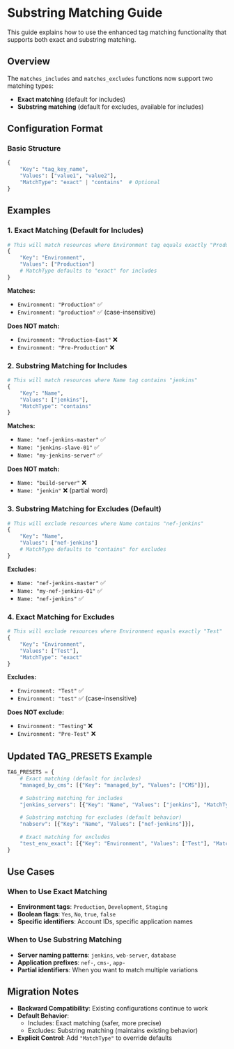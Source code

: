 # Substring Matching Guide

This guide explains how to use the enhanced tag matching functionality that supports both exact and substring matching.

## Overview

The `matches_includes` and `matches_excludes` functions now support two matching types:
- **Exact matching** (default for includes)
- **Substring matching** (default for excludes, available for includes)

## Configuration Format

### Basic Structure
```python
{
    "Key": "tag_key_name",
    "Values": ["value1", "value2"],
    "MatchType": "exact" | "contains"  # Optional
}
```

## Examples

### 1. Exact Matching (Default for Includes)
```python
# This will match resources where Environment tag equals exactly "Production"
{
    "Key": "Environment",
    "Values": ["Production"]
    # MatchType defaults to "exact" for includes
}
```

**Matches:**
- `Environment: "Production"` ✅
- `Environment: "production"` ✅ (case-insensitive)

**Does NOT match:**
- `Environment: "Production-East"` ❌
- `Environment: "Pre-Production"` ❌

### 2. Substring Matching for Includes
```python
# This will match resources where Name tag contains "jenkins"
{
    "Key": "Name",
    "Values": ["jenkins"],
    "MatchType": "contains"
}
```

**Matches:**
- `Name: "nef-jenkins-master"` ✅
- `Name: "jenkins-slave-01"` ✅
- `Name: "my-jenkins-server"` ✅

**Does NOT match:**
- `Name: "build-server"` ❌
- `Name: "jenkin"` ❌ (partial word)

### 3. Substring Matching for Excludes (Default)
```python
# This will exclude resources where Name contains "nef-jenkins"
{
    "Key": "Name",
    "Values": ["nef-jenkins"]
    # MatchType defaults to "contains" for excludes
}
```

**Excludes:**
- `Name: "nef-jenkins-master"` ✅
- `Name: "my-nef-jenkins-01"` ✅
- `Name: "nef-jenkins"` ✅

### 4. Exact Matching for Excludes
```python
# This will exclude resources where Environment equals exactly "Test"
{
    "Key": "Environment",
    "Values": ["Test"],
    "MatchType": "exact"
}
```

**Excludes:**
- `Environment: "Test"` ✅
- `Environment: "test"` ✅ (case-insensitive)

**Does NOT exclude:**
- `Environment: "Testing"` ❌
- `Environment: "Pre-Test"` ❌

## Updated TAG_PRESETS Example

```python
TAG_PRESETS = {
    # Exact matching (default for includes)
    "managed_by_cms": [{"Key": "managed_by", "Values": ["CMS"]}],
    
    # Substring matching for includes
    "jenkins_servers": [{"Key": "Name", "Values": ["jenkins"], "MatchType": "contains"}],
    
    # Substring matching for excludes (default behavior)
    "nabserv": [{"Key": "Name", "Values": ["nef-jenkins"]}],
    
    # Exact matching for excludes
    "test_env_exact": [{"Key": "Environment", "Values": ["Test"], "MatchType": "exact"}],
}
```

## Use Cases

### When to Use Exact Matching
- **Environment tags**: `Production`, `Development`, `Staging`
- **Boolean flags**: `Yes`, `No`, `true`, `false`
- **Specific identifiers**: Account IDs, specific application names

### When to Use Substring Matching
- **Server naming patterns**: `jenkins`, `web-server`, `database`
- **Application prefixes**: `nef-`, `cms-`, `app-`
- **Partial identifiers**: When you want to match multiple variations

## Migration Notes

- **Backward Compatibility**: Existing configurations continue to work
- **Default Behavior**: 
  - Includes: Exact matching (safer, more precise)
  - Excludes: Substring matching (maintains existing behavior)
- **Explicit Control**: Add `"MatchType"` to override defaults